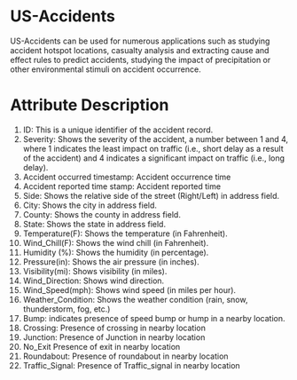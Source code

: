 # US-Accidents
US-Accidents can be used for numerous applications such as studying accident hotspot locations, casualty analysis and extracting cause and effect rules to predict accidents, studying the impact of precipitation or other environmental stimuli on accident occurrence.

#	Attribute	Description
1) ID: This is a unique identifier of the accident record.
2) Severity:	Shows the severity of the accident, a number between 1 and 4, where 1 indicates the least impact on traffic (i.e., short delay as a result of the accident) and 4 indicates a significant impact on traffic (i.e., long delay).
3)	Accident occurred timestamp:	Accident occurrence time
4)	Accident reported time stamp:	Accident reported time
5)	Side: Shows the relative side of the street (Right/Left) in address field.
6)	City: Shows the city in address field.
7)	County: Shows the county in address field.
8)	State:	Shows the state in address field.
9)	Temperature(F):	Shows the temperature (in Fahrenheit).
10)	Wind_Chill(F):	Shows the wind chill (in Fahrenheit).
11)	Humidity (%):	Shows the humidity (in percentage).
12)	Pressure(in):	Shows the air pressure (in inches).
13)	Visibility(mi):	Shows visibility (in miles).
14)	Wind_Direction:	Shows wind direction.
15)	Wind_Speed(mph):	Shows wind speed (in miles per hour).
16)	Weather_Condition:	Shows the weather condition (rain, snow, thunderstorm, fog, etc.)
17)	Bump:	indicates presence of speed bump or hump in a nearby location.
18)	Crossing:	Presence of crossing in nearby location
19)	Junction:	Presence of Junction in nearby location
20)	No_Exit	Presence of exit in nearby location
21)	Roundabout: Presence of roundabout in nearby location
22)	Traffic_Signal:	Presence of Traffic_signal in nearby location
